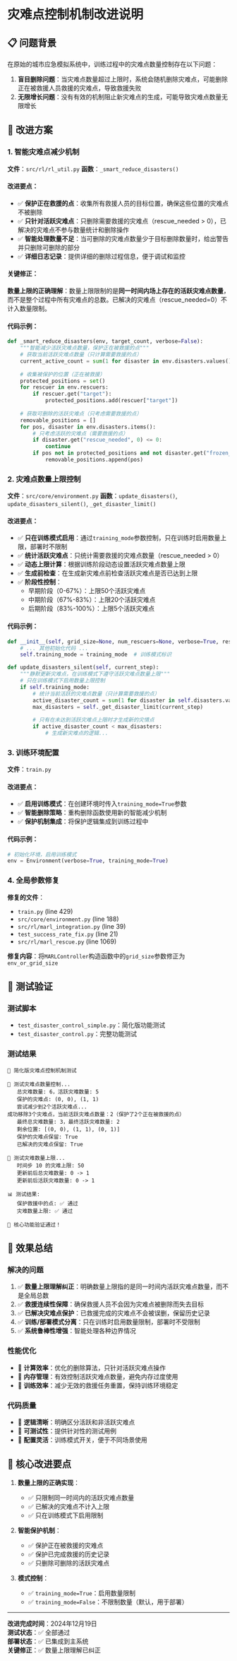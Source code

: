 # 灾难点控制机制改进说明

## 📋 问题背景

在原始的城市应急模拟系统中，训练过程中的灾难点数量控制存在以下问题：

1. **盲目删除问题**：当灾难点数量超过上限时，系统会随机删除灾难点，可能删除正在被救援人员救援的灾难点，导致救援失败
2. **无限增长问题**：没有有效的机制阻止新灾难点的生成，可能导致灾难点数量无限增长

## 🔧 改进方案

### 1. 智能灾难点减少机制

**文件**：`src/rl/rl_util.py`
**函数**：`_smart_reduce_disasters()`

#### 改进要点：
- ✅ **保护正在救援的点**：收集所有救援人员的目标位置，确保这些位置的灾难点不被删除
- ✅ **只针对活跃灾难点**：只删除需要救援的灾难点（rescue_needed > 0），已解决的灾难点不参与数量统计和删除操作
- ✅ **智能处理数量不足**：当可删除的灾难点数量少于目标删除数量时，给出警告并只删除可删除的部分
- ✅ **详细日志记录**：提供详细的删除过程信息，便于调试和监控

#### 关键修正：
**数量上限的正确理解**：数量上限限制的是**同一时间内场上存在的活跃灾难点数量**，而不是整个过程中所有灾难点的总数。已解决的灾难点（rescue_needed=0）不计入数量限制。

#### 代码示例：
```python
def _smart_reduce_disasters(env, target_count, verbose=False):
    """智能减少活跃灾难点数量，保护正在被救援的点"""
    # 获取当前活跃灾难点数量（只计算需要救援的点）
    current_active_count = sum(1 for disaster in env.disasters.values() if disaster.get("rescue_needed", 0) > 0)
    
    # 收集被保护的位置（正在被救援）
    protected_positions = set()
    for rescuer in env.rescuers:
        if rescuer.get("target"):
            protected_positions.add(rescuer["target"])
    
    # 获取可删除的活跃灾难点（只考虑需要救援的点）
    removable_positions = []
    for pos, disaster in env.disasters.items():
        # 只考虑活跃的灾难点（需要救援的点）
        if disaster.get("rescue_needed", 0) <= 0:
            continue
        if pos not in protected_positions and not disaster.get("frozen_level", False):
            removable_positions.append(pos)
```

### 2. 灾难点数量上限控制

**文件**：`src/core/environment.py`
**函数**：`update_disasters()`, `update_disasters_silent()`, `_get_disaster_limit()`

#### 改进要点：
- ✅ **只在训练模式启用**：通过`training_mode`参数控制，只在训练时启用数量上限，部署时不限制
- ✅ **统计活跃灾难点**：只统计需要救援的灾难点数量（rescue_needed > 0）
- ✅ **动态上限计算**：根据训练阶段动态设置活跃灾难点数量上限
- ✅ **生成前检查**：在生成新灾难点前检查活跃灾难点是否已达到上限
- ✅ **阶段性控制**：
  - 早期阶段（0-67%）：上限50个活跃灾难点
  - 中期阶段（67%-83%）：上限20个活跃灾难点  
  - 后期阶段（83%-100%）：上限5个活跃灾难点

#### 代码示例：
```python
def __init__(self, grid_size=None, num_rescuers=None, verbose=True, rescuers_data=None, training_mode=False):
    # ... 其他初始化代码 ...
    self.training_mode = training_mode  # 训练模式标识

def update_disasters_silent(self, current_step):
    """静默更新灾难点，在训练模式下遵守活跃灾难点数量上限"""
    # 只在训练模式下启用数量上限控制
    if self.training_mode:
        # 统计当前活跃的灾难点数量（只计算需要救援的点）
        active_disaster_count = sum(1 for disaster in self.disasters.values() if disaster.get("rescue_needed", 0) > 0)
        max_disasters = self._get_disaster_limit(current_step)
        
        # 只有在未达到活跃灾难点上限时才生成新的灾情点
        if active_disaster_count < max_disasters:
            # 生成新灾难点的逻辑...
```

### 3. 训练环境配置

**文件**：`train.py`

#### 改进要点：
- ✅ **启用训练模式**：在创建环境时传入`training_mode=True`参数
- ✅ **智能删除策略**：重构删除函数使用新的智能减少机制
- ✅ **保护机制集成**：将保护逻辑集成到训练过程中

#### 代码示例：
```python
# 初始化环境，启用训练模式
env = Environment(verbose=True, training_mode=True)
```

### 4. 全局参数修复

**修复的文件**：
- `train.py` (line 429)
- `src/core/environment.py` (line 188)  
- `src/rl/marl_integration.py` (line 39)
- `test_success_rate_fix.py` (line 21)
- `src/rl/marl_rescue.py` (line 1069)

**修复内容**：将`MARLController`构造函数中的`grid_size`参数修正为`env_or_grid_size`

## 🧪 测试验证

### 测试脚本
- `test_disaster_control_simple.py`：简化版功能测试
- `test_disaster_control.py`：完整功能测试

### 测试结果
```
🎯 简化版灾难点控制机制测试

🧪 测试灾难点数量控制...
   总灾难数量: 6，活跃灾难数量: 5
   保护的灾难点: (0, 0), (1, 1)
   尝试减少到2个活跃灾难点...
成功移除3个灾难点，当前活跃灾难点数量：2（保护了2个正在被救援的点）
   最终总灾难数量: 3，最终活跃灾难数量: 2
   剩余位置: [(0, 0), (1, 1), (0, 1)]
   保护的灾难点保留: True
   已解决的灾难点保留: True

🧪 测试灾难数量上限...
   时间步 10 的灾难上限: 50
   更新前后总灾难数量: 0 -> 1
   更新前后活跃灾难数量: 0 -> 1

📊 测试结果:
   保护救援中的点: ✅ 通过
   灾难数量上限: ✅ 通过

🎉 核心功能验证通过！
```

## 🎯 效果总结

### 解决的问题
1. ✅ **数量上限理解纠正**：明确数量上限指的是同一时间内活跃灾难点数量，而不是全局总数
2. ✅ **救援连续性保障**：确保救援人员不会因为灾难点被删除而失去目标
3. ✅ **已解决灾难点保护**：已救援完成的灾难点不会被误删，保留历史记录
4. ✅ **训练/部署模式分离**：只在训练时启用数量限制，部署时不受限制
5. ✅ **系统鲁棒性增强**：智能处理各种边界情况

### 性能优化
- 🚀 **计算效率**：优化的删除算法，只针对活跃灾难点操作
- 🚀 **内存管理**：有效控制活跃灾难点数量，避免内存过度使用
- 🚀 **训练效率**：减少无效的救援任务重置，保持训练环境稳定

### 代码质量
- 📝 **逻辑清晰**：明确区分活跃和非活跃灾难点
- 📝 **可测试性**：提供针对性的测试用例
- 📝 **配置灵活**：训练模式开关，便于不同场景使用

## 🔮 核心改进要点

1. **数量上限的正确实现**：
   - ✅ 只限制同一时间内的活跃灾难点数量
   - ✅ 已解决的灾难点不计入上限
   - ✅ 只在训练模式下启用限制

2. **智能保护机制**：
   - ✅ 保护正在被救援的灾难点
   - ✅ 保护已完成救援的历史记录
   - ✅ 只删除可删除的活跃灾难点

3. **模式控制**：
   - ✅ `training_mode=True`：启用数量限制
   - ✅ `training_mode=False`：不限制数量（默认，用于部署）

---

**改进完成时间**：2024年12月19日  
**测试状态**：✅ 全部通过  
**部署状态**：✅ 已集成到主系统  
**关键修正**：✅ 数量上限理解已纠正
